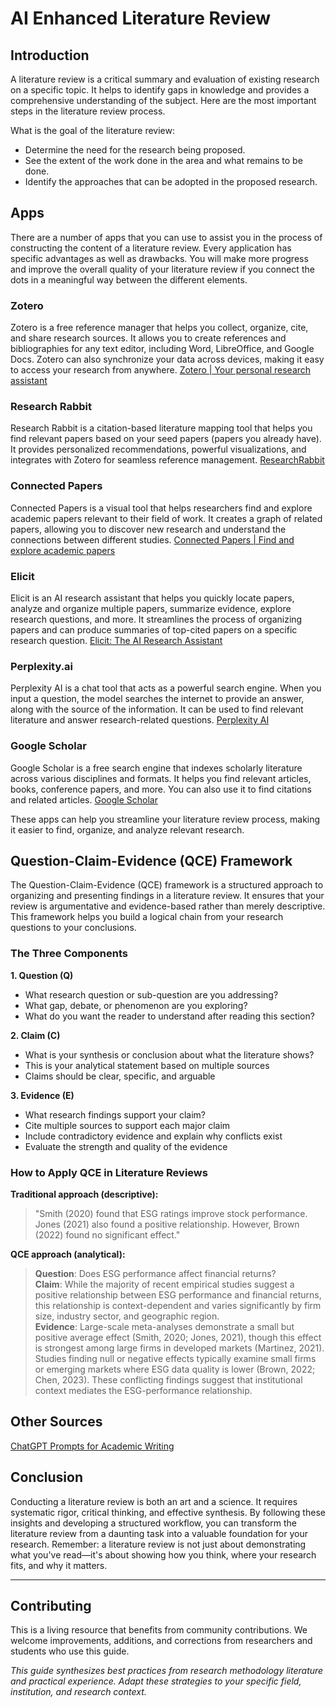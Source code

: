 # AI Enhanced Literature Review

## Introduction

A literature review is a critical summary and evaluation of existing research on a specific topic. It helps to identify gaps in knowledge and provides a comprehensive understanding of the subject. Here are the most important steps in the literature review process.

What is the goal of the literature review:
- Determine the need for the research being proposed.
- See the extent of the work done in the area and what remains to be done.
- Identify the approaches that can be adopted in the proposed research.


## Apps
There are a number of apps that you can use to assist you in the process of constructing the content of a literature review. Every application has specific advantages as well as drawbacks. You will make more progress and improve the overall quality of your literature review if you connect the dots in a meaningful way between the different elements.

### Zotero
Zotero is a free reference manager that helps you collect, organize, cite, and share research sources. It allows you to create references and bibliographies for any text editor, including Word, LibreOffice, and Google Docs. Zotero can also synchronize your data across devices, making it easy to access your research from anywhere.
[Zotero | Your personal research assistant](https://www.zotero.org/)

### Research Rabbit
Research Rabbit is a citation-based literature mapping tool that helps you find relevant papers based on your seed papers (papers you already have). It provides personalized recommendations, powerful visualizations, and integrates with Zotero for seamless reference management.
[ResearchRabbit](https://www.researchrabbit.ai/)

### Connected Papers
Connected Papers is a visual tool that helps researchers find and explore academic papers relevant to their field of work. It creates a graph of related papers, allowing you to discover new research and understand the connections between different studies.
[Connected Papers | Find and explore academic papers](https://www.connectedpapers.com/)

### Elicit
Elicit is an AI research assistant that helps you quickly locate papers, analyze and organize multiple papers, summarize evidence, explore research questions, and more. It streamlines the process of organizing papers and can produce summaries of top-cited papers on a specific research question.
[Elicit: The AI Research Assistant](https://elicit.org/)

### Perplexity.ai
Perplexity AI is a chat tool that acts as a powerful search engine. When you input a question, the model searches the internet to provide an answer, along with the source of the information. It can be used to find relevant literature and answer research-related questions.
[Perplexity AI](https://www.perplexity.ai/)

### Google Scholar
Google Scholar is a free search engine that indexes scholarly literature across various disciplines and formats. It helps you find relevant articles, books, conference papers, and more. You can also use it to find citations and related articles.
[Google Scholar](https://scholar.google.com/)

These apps can help you streamline your literature review process, making it easier to find, organize, and analyze relevant research.

## Question-Claim-Evidence (QCE) Framework

The Question-Claim-Evidence (QCE) framework is a structured approach to organizing and presenting findings in a literature review. It ensures that your review is argumentative and evidence-based rather than merely descriptive. This framework helps you build a logical chain from your research questions to your conclusions.

### The Three Components

**1. Question (Q)**
- What research question or sub-question are you addressing?
- What gap, debate, or phenomenon are you exploring?
- What do you want the reader to understand after reading this section?

**2. Claim (C)**
- What is your synthesis or conclusion about what the literature shows?
- This is your analytical statement based on multiple sources
- Claims should be clear, specific, and arguable

**3. Evidence (E)**
- What research findings support your claim?
- Cite multiple sources to support each major claim
- Include contradictory evidence and explain why conflicts exist
- Evaluate the strength and quality of the evidence

### How to Apply QCE in Literature Reviews

**Traditional approach (descriptive):**
> "Smith (2020) found that ESG ratings improve stock performance. Jones (2021) also found a positive relationship. However, Brown (2022) found no significant effect."

**QCE approach (analytical):**
> **Question**: Does ESG performance affect financial returns?  
> **Claim**: While the majority of recent empirical studies suggest a positive relationship between ESG performance and financial returns, this relationship is context-dependent and varies significantly by firm size, industry sector, and geographic region.  
> **Evidence**: Large-scale meta-analyses demonstrate a small but positive average effect (Smith, 2020; Jones, 2021), though this effect is strongest among large firms in developed markets (Martinez, 2021). Studies finding null or negative effects typically examine small firms or emerging markets where ESG data quality is lower (Brown, 2022; Chen, 2023). These conflicting findings suggest that institutional context mediates the ESG-performance relationship.

## Other Sources
[ChatGPT Prompts for Academic Writing](https://github.com/ahmetbersoz/chatgpt-prompts-for-academic-writing)

## Conclusion

Conducting a literature review is both an art and a science. It requires systematic rigor, critical thinking, and effective synthesis. By following these insights and developing a structured workflow, you can transform the literature review from a daunting task into a valuable foundation for your research. Remember: a literature review is not just about demonstrating what you've read—it's about showing how you think, where your research fits, and why it matters.

---
## Contributing
This is a living resource that benefits from community contributions. We welcome improvements, additions, and corrections from researchers and students who use this guide.

*This guide synthesizes best practices from research methodology literature and practical experience. Adapt these strategies to your specific field, institution, and research context.*
